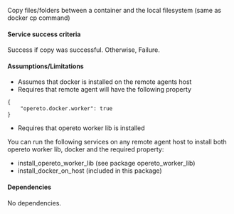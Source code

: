 Copy files/folders between a container and the local filesystem (same as docker cp command)

#### Service success criteria
Success if copy was successful. Otherwise, Failure.

#### Assumptions/Limitations
* Assumes that docker is installed on the remote agents host
* Requires that remote agent will have the following property
```
{
    "opereto.docker.worker": true
}
```
* Requires that opereto worker lib is installed 

You can run the following services on any remote agent host to install both opereto worker lib, docker and the required property:
* install_opereto_worker_lib (see package opereto_worker_lib)
* install_docker_on_host (included in this package)


#### Dependencies
No dependencies.



